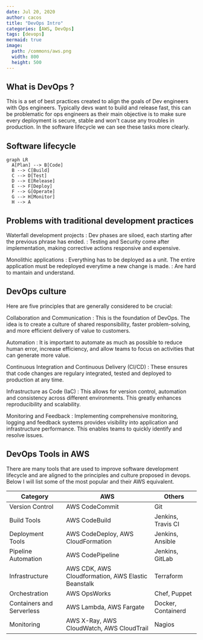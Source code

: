```yaml
---
date: Jul 20, 2020
author: cacos
title: "DevOps Intro"
categories: [AWS, DevOps]
tags: [devops]
mermaid: true
image:
  path: /commons/aws.png
  width: 800
  height: 500
---
```


## What is DevOps ?

This is a set of best practices created to align the goals of Dev engineers with Ops engineers. Typically devs want to build and release fast, this can be problematic for ops engineers as their main objective is to make sure every deployment is secure, stable and won't cause any troubles in production. In the software lifecycle we can see these tasks more clearly.

## Software lifecycle 

```mermaid
graph LR
  A[Plan] --> B[Code]
  B --> C[Build]
  C --> D[Test]
  D --> E[Release]
  E --> F[Deploy]
  F --> G[Operate]
  G --> H[Monitor]
  H --> A
```

## Problems with traditional development practices

Waterfall development projects
: Dev phases are siloed, each starting after the previous phrase has ended. 
: Testing and Security come after implementation, making corrective actions responsive and expensive. 

Monolithic applications
: Everything has to be deployed as a unit. The entire application must be redeployed everytime a new change is made. 
: Are hard to mantain and understand.


## DevOps culture

Here are five principles that are generally considered to be crucial:

Collaboration and Communication
: This is the foundation of DevOps. The idea is to create a culture of shared responsibility, faster problem-solving, and more efficient delivery of value to customers.

Automation
: It is important to automate as much as possible to reduce human error, increase efficiency, and allow teams to focus on activities that can generate more value. 

Continuous Integration and Continuous Delivery (CI/CD)
: These ensures that code changes are regulary integrated, tested and deployed to production at any time. 

Infrastructure as Code (IaC)
: This allows for version control, automation and consistency across different environments. This greatly enhances reproducibility and scalability. 

Monitoring and Feedback
: Implementing comprehensive monitoring, logging and feedback systems provides visibility into application and infrastructure performance. This enables teams to quickly identify and resolve issues. 


## DevOps Tools in AWS

There are many tools that are used to improve software development lifecycle and are aligned to the principles and culture proposed in devops. Below I will list some of the most popular and their AWS equivalent.

| Category                  | AWS                                                | Others             |
| ------------------------- | -------------------------------------------------- | ------------------ |
| Version Control           | AWS CodeCommit                                     | Git                |
| Build Tools               | AWS CodeBuild                                      | Jenkins, Travis CI |
| Deployment Tools          | AWS CodeDeploy, AWS CloudFormation                 | Jenkins, Ansible   |
| Pipeline Automation       | AWS CodePipeline                                   | Jenkins, GitLab    |
| Infrastructure            | AWS CDK, AWS Cloudformation, AWS Elastic Beanstalk | Terraform          |
| Orchestration             | AWS OpsWorks                                       | Chef, Puppet       |
| Containers and Serverless | AWS Lambda, AWS Fargate                            | Docker, Containerd |
| Monitoring                | AWS X-Ray, AWS CloudWatch, AWS CloudTrail          | Nagios             |


